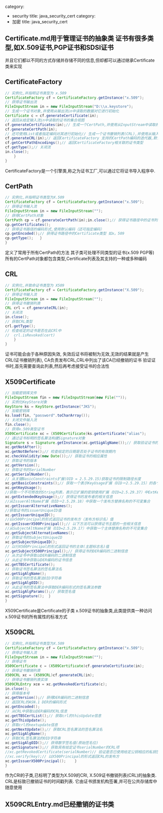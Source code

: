 category: 
- security
title: java_security_cert
category: 
- 加密
title: java_security_cert
## Certificate.md用于管理证书的抽象类 证书有很多类型,如X.509证书,PGP证书和SDSI证书
并且它们都以不同的方式存储并存储不同的信息,但却都可以通过继承Certificate类来实现
## CertificateFactory
```java
// 实例化,并指明证书类型为 x.509
CertificateFactory cf = CertificateFactory.getInstance("x.509");
// 获得证书输出流
FileInputStream in = new FileInputStream("D:\\x.keystore");
// 生成一个证书对象,并使用从输出流in中读取的数据对它进行初始化
Certificate c = cf.generateCertificate(in);
// 返回从给定输入流in中读取的证书的集合视图
cf.generateCertificates(in);// 生成一个CertPath,并使用从InputStream中读取的数据对它进行初始化
cf.generateCertPath(in);
// 还可使用List或者指定编码对其进行初始化// 生成一个证书撤销列表(CRL),并使用从输入流in中读取的数据对它进行初始化
cf.generateCRL(in);// 返回CertificateFactory 支持的CertPath编码的迭代器,默认编码方式优先
cf.getCertPathEncodings();// 返回CertificateFactory相关联的证书类型
cf.getType();// 关闭流
in.close();
	}
}
```
CertificateFactory是一个引擎类,称之为证书工厂,可以通过它将证书导入程序中.
## CertPath
```java
// 实例化,并指明证书类型为X.509
CertificateFactory cf = CertificateFactory.getInstance("x.509");
// 获得证书输入流
FileInputStream in = new FileInputStream("");
// 获得CertPath对象
CertPath cp = cf.generateCertPath(in);in.close();// 获得证书路径中的证书列表
cp.getCertificates();
// 获得证书路径的编码形式,使用默认编码（还可指定编码） 
cp.getEncoded();// 获得证书路径中的Certificate类型 如x。509
cp.getType();	}
}
```
定义了常用于所有CertPath的方法 其子类可处理不同类型的证书(x.509 PGP等)
所有的CertPath对象都包含类型,Certificate列表及其支持的一种或多种编码
## CRL
```java
// 实例化,并致命证书类型为 X509
CertificateFactory cf = CertificateFactory.getInstance("X.509");
// 获得证书输入流
FileInputStream in = new FileInputStream("");
// 获得证书撤销列表
CRL crl = cf.generateCRL(in);
// 关闭流
in.close();
// 获取CRL类型
crl.getType();
// 检查给定的证书是否在此CRl中
//	crl.isRevoked(cert)
	}
}
```
证书可能会由于各种原因失效, 失效后证书将被制为无效,无效的结果就是产生CRL(证书撤销列表),
CA负责发布CRL,CRL中列出了该CA已经撤销的证书
验证证书时,首先需要查询此列表,然后再考虑接受证书的合法性
## X509Certificate
```java
// 加载密钥库文件
FileInputStream fin = new FileInputStream(new File(""));
// 实例化KeyStore对象
KeyStore ks = KeyStore.getInstance("JKS");
// 加载密钥库
ks.load(fin, "password".toCharArray());
// 关闭文件输入流
fin.close();
// 获得x.509类型证书
X509Certificate xc = (X509Certificate)ks.getCertificate("alias");
// 通过证书标明的签名算法构建Signature对象
Signature s = Signature.getInstance(xc.getSigAlgName());// 获取验证证书的有效期
xc.getNotAfter(); 
xc.getNotBefore();// 检查给定的日期是否处于证书的有效期内
xc.checkValidity(new Date());// 获取证书的相应属性
// 获取证书的版本
xc.getVersion();
// 获取证书的SerialNumber
xc.getSerialNumber();
// 从关键BasicConstraints扩展(OID = 2.5.29.15)获取证书的限制路径长度
xc.getBasicConstraints();// 获取一个表示KeyUsage扩展（OID＝2.5.29.15）的各个位的boolean数组
xc.getKeyUsage();
//获取一个不可修改的String列表，表示已扩展的密钥使用扩展（OID=2.5.29.37）中ExtKeyUsageSyntax字段的对象标识符（OBJECT IDENTIFIER）
xc.getExtendedKeyUsage();// 获得证书的发布者的相关信息
//从IssuerAltName扩展（OID＝2.5.29.18）中获取一个发布方替换名称的不可変集合
xc.getIssuerAlternativeNames();
//获取证书的issuerUniqueID值
xc.getIssuerUniqueID();
//以x500Principal的形式返回证书的发布方（发布方标识名）值
xc.getIssuerX500Principal();// 以下方法可以获得证书主题的一些相关信息
//从SubjectAltName扩展（OID=2.5.29.17）中获取一个主体替换名称的不可变集合
xc.getSubjectAlternativeNames();
// 获取证书的SubjectUniqueID
xc.getSubjectUniqueID();
// 以行X500Principal的形式返回证书的主体(主题标志名)值
xc.getSubjectX500Principal();// 获得证书的DER编码的二进制信息
// 从次证书中获取以DER编码的二进制信息
// 从此证书中获取以DER编码的证书信息
xc.getTBSCertificate();
// 获取证书签名算法的签名算法名
xc.getSigAlgName();
// 获取证书的签名算法OID字符串
xc.getSigAlgOID();
// 从此证书的签名算法中获取DER编码形式的签名算法参数
xc.getSigAlgParams();// 获取签名值
xc.getSignature();	}
}
```
X509Certificate是Certificate的子类
x.509证书的抽象类,此类提供类一种访问x.509证书的所有属性的标准方式
## X509CRL
```java
// 实例化,并指明证书类型为X.509
CertificateFactory cf = CertificateFactory.getInstance("x.509");
// 获得证书输入流
FileInputStream in = new FileInputStream("");
// 获得证书
X509Certificate c = (X509Certificate)cf.generateCertificate(in);
// 获得证书撤销列表
X509CRL xc = (X509CRL)cf.generateCRL(in);
// 获得证书撤销列表实体
X509CRLEntry xce = xc.getRevokedCertificate(c);
in.close();
// 获得版本号
xc.getVersion();// 获得DER编码的二进制信息
// 返回CRL的ASN.1 DER的编码形式
xc.getEncoded();
// 从CRL中获取以DER编码的CRL信息
xc.getTBSCertList();// 获取crl的thisUpdate信息
xc.getThisUpdate();
// 获取crl的nextupdate信息
xc.getNextUpdate();// 获取CRL签名算法的签名算法名
xc.getSigAlgName();
// 获取CRL签名算法的OID字符串
xc.getSigAlgOID();// 获得数字签名值(原始签名位)
xc.getSignature();// 获取具有给定证书serialNumber的CRL项
//xc.getRevokedCertificate(serialNumber)// 验证是否已使用给定公钥相应的私钥签署了此CRL
//xc.verify(key);// 以X500Principal的形式返回CRL的发布方
xc.getIssuerX500Principal();	}
}
```
作为CRl的子类,已标明了类型为X.509的CRl, X.509证书撤销列表(CRL)的抽象类.
CRL是标致已撤销证书的时间戳列表.
它由证书颁发机构签署,并可在公共存储库中随意使用
## X509CRLEntry.md已经撤销的证书类
